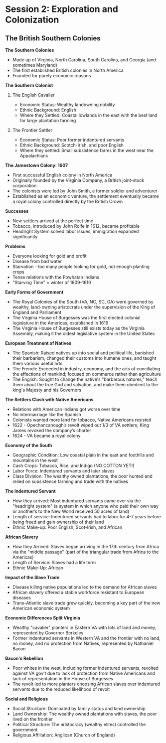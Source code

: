 # Session 2: Exploration and Colonization 
## The British Southern Colonies 

**The Southern Colonies**

- Made up of Virginia, North Carolina, South Carolina, and Georgia (and sometimes Maryland) 
- The first established British colonies in North America 
- Founded for purely economic reasons 

**The Southern Colonist**

1. The English Cavalier 
   - Economic Status: Wealthy landowning nobility 
   - Ethnic Background: English 
   - Where they Settled: Coastal lowlands in the east with the best land for large plantation farming

2. The Frontier Settler 
   - Economic Status: Poor former indentured servants 
   - Ethnic Background: Scotch-Irish, and poor English 
   - Where they settled: Small subsistence farms in the west near the Appalachians 

**The Jamestown Colony: 1607**

- First successful English colony in North America 
- Originally founded by the Virginia Company, a British joint-stock corporation 
- The colonists were led by John Smith, a former soldier and adventurer 
- Established as an economic venture, the settlement eventually became a royal colony controlled directly by the British Crown 

**Successes**

- New settlers arrived at the perfect time 
- Tobacco, introduced by John Rolfe in 1612, became profitable 
- Headright System solved labor issues; immigration expanded significantly 

**Problems**

- Everyone looking for gold and profit 
- Disease from bad water 
- Starvation - too many people looking for gold, not enough planting crops 
- Tense relations with the Powhatan Indians 
- "Starving Time" = winter of 1609-1610 

**Early Forms of Government**

- The Royal Colonies of the South (VA, NC, SC, GA) were governed by wealthy, land-owning aristocrats under the supervision of the King of England and Parliament 
- The Virginia House of Burgesses was the first elected colonial legislature in the Americas, established in 1619 
- The Virginia House of Burgesses still exists today as the Virginia Assembly, making it the oldest legislative system in the United States 

**European Treatment of Natives**

- The Spanish: Raised natives up into social and political life, banished their barbarism, changed their customs into humane ones, and taught them various useful arts 
- The French: Exceeded in industry, economy, and the arts of conciliating the affections of mankind; focused on commerce rather than agriculture 
- The English: Sought to change the native's "barbarous natures," teach them about the true God and salvation, and make them obedient to the king's Majesty and his Governors 

**The Settlers Clash with Native Americans**

- Relations with American Indians got worse over time 
- No intermarriage like the Spanish 
- Colonists wanted more land for tobacco, Native Americans resisted 
- 1622 - Opechancanough’s revolt wiped out 1/3 of VA settlers; King James revoked the company’s charter 
- 1624 - VA became a royal colony 

**Economy of the South**

- Geographic Condition: Low coastal plain in the east and foothills and mountains in the west 
- Cash Crops: Tobacco, Rice, and Indigo (NO COTTON YET!) 
- Labor Force: Indentured servants and later slaves 
- Class Division: The wealthy owned plantations, the poor hunted and relied on subsistence farming and trade with the natives 

**The Indentured Servant**

- How they arrived: Most indentured servants came over via the "headright system" (a system in which anyone who paid their own way or another’s to the New World received 50 acres of land) 
- Length of service: Indentured servants had to labor for 4-7 years before being freed and gain ownership of their land 
- Ethnic Make-up: Poor English, Scot-Irish, and African 

**African Slavery**

- How they Arrived: Slaves began arriving in the 17th century from Africa via the "middle passage" (part of the triangular trade from Africa to the Americas) 
- Length of Service: Slaves had a life term 
- Ethnic Make-Up: African 

**Impact of the Slave Trade**

- Disease killing native populations led to the demand for African slaves 
- African slavery offered a stable workforce resistant to European diseases 
- Trans-Atlantic slave trade grew quickly, becoming a key part of the new American economic system 

**Economic Differences Split Virginia**

- Wealthy "cavalier" planters in Eastern VA with lots of land and money, represented by Governor Berkeley 
- Former indentured servants in Western VA and the frontier with no land, no money, and no protection from Natives, represented by Nathaniel Bacon 

**Bacon's Rebellion**

- Poor whites in the west, including former indentured servants, revolted against VA gov’t due to lack of protection from Native Americans and lack of representation in the House of Burgesses 
- The revolt led to more planters choosing African slaves over indentured servants due to the reduced likelihood of revolt 

**Social and Religious**

- Social Structure: Dominated by family status and land ownership 
- Land Ownership: The wealthy owned plantations with slaves, the poor lived on the frontier 
- Political Structure: The aristocracy (wealthy elites) controlled the government 
- Religious Affiliation: Anglican (Church of England)